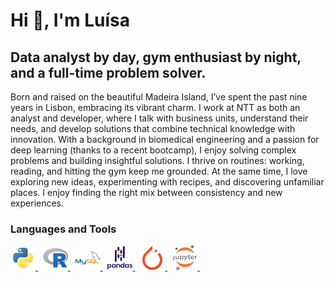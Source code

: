 <h1 align="left">Hi 👋, I'm Luísa</h1>
<h2 align="left">Data analyst by day, gym enthusiast by night, and a full-time problem solver.</h2>
<p align="left">
Born and raised on the beautiful Madeira Island, I’ve spent the past nine years in Lisbon, embracing its vibrant charm.
I work at NTT as both an analyst and developer, where I talk with business units, understand their needs, and develop solutions that combine technical knowledge with innovation. With a background in biomedical engineering and a passion for deep learning (thanks to a recent bootcamp), I enjoy solving complex problems and building insightful solutions.
I thrive on routines: working, reading, and hitting the gym keep me grounded. At the same time, I love exploring new ideas, experimenting with recipes, and discovering unfamiliar places. I enjoy finding the right mix between consistency and new experiences. </p>

<h3 align="left">Languages and Tools</h3>
<p align="left">
  <a href="https://www.python.org" target="_blank" rel="noreferrer">
    <img src="https://raw.githubusercontent.com/devicons/devicon/master/icons/python/python-original.svg" alt="python" width="40" height="40"/>
  </a>&nbsp;
  <a href="https://www.r-project.org/" target="_blank" rel="noreferrer">
    <img src="https://raw.githubusercontent.com/devicons/devicon/master/icons/r/r-original.svg" alt="r" width="40" height="40"/>
  </a>&nbsp;
  <a href="https://www.mysql.com/" target="_blank" rel="noreferrer">
    <img src="https://raw.githubusercontent.com/devicons/devicon/master/icons/mysql/mysql-original-wordmark.svg" alt="mysql" width="40" height="40"/>
  </a>&nbsp;
  <a href="https://pandas.pydata.org/" target="_blank" rel="noreferrer">
    <img src="https://raw.githubusercontent.com/devicons/devicon/master/icons/pandas/pandas-original-wordmark.svg" alt="pandas" width="40" height="40"/>
  </a>&nbsp;
  <a href="https://pytorch.org/" target="_blank" rel="noreferrer">
    <img src="https://raw.githubusercontent.com/devicons/devicon/master/icons/pytorch/pytorch-original.svg" alt="pytorch" width="40" height="40"/>
  </a>&nbsp;
  <a href="https://www.jupyter.org/" target="_blank" rel="noreferrer">
    <img src="https://raw.githubusercontent.com/devicons/devicon/master/icons/jupyter/jupyter-original-wordmark.svg" alt="jupyter" width="40" height="40"/>
  </a>&nbsp;
</p>

</p>
